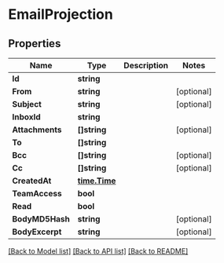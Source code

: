 # EmailProjection

## Properties

Name | Type | Description | Notes
------------ | ------------- | ------------- | -------------
**Id** | **string** |  | 
**From** | **string** |  | [optional] 
**Subject** | **string** |  | [optional] 
**InboxId** | **string** |  | 
**Attachments** | **[]string** |  | [optional] 
**To** | **[]string** |  | 
**Bcc** | **[]string** |  | [optional] 
**Cc** | **[]string** |  | [optional] 
**CreatedAt** | [**time.Time**](time.Time) |  | 
**TeamAccess** | **bool** |  | 
**Read** | **bool** |  | 
**BodyMD5Hash** | **string** |  | [optional] 
**BodyExcerpt** | **string** |  | [optional] 

[[Back to Model list]](../README#documentation-for-models) [[Back to API list]](../README#documentation-for-api-endpoints) [[Back to README]](../README)


